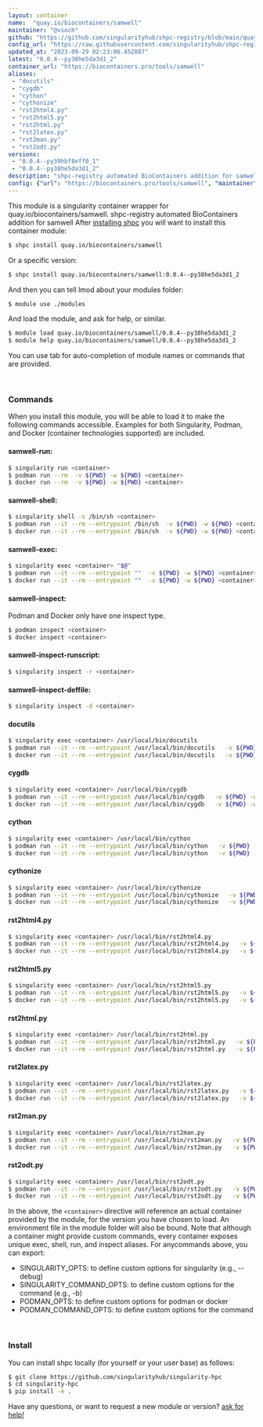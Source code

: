 ```yaml
---
layout: container
name:  "quay.io/biocontainers/samwell"
maintainer: "@vsoch"
github: "https://github.com/singularityhub/shpc-registry/blob/main/quay.io/biocontainers/samwell/container.yaml"
config_url: "https://raw.githubusercontent.com/singularityhub/shpc-registry/main/quay.io/biocontainers/samwell/container.yaml"
updated_at: "2023-09-29 02:23:06.452887"
latest: "0.0.4--py38he5da3d1_2"
container_url: "https://biocontainers.pro/tools/samwell"
aliases:
 - "docutils"
 - "cygdb"
 - "cython"
 - "cythonize"
 - "rst2html4.py"
 - "rst2html5.py"
 - "rst2html.py"
 - "rst2latex.py"
 - "rst2man.py"
 - "rst2odt.py"
versions:
 - "0.0.4--py39hbf8eff0_1"
 - "0.0.4--py38he5da3d1_2"
description: "shpc-registry automated BioContainers addition for samwell"
config: {"url": "https://biocontainers.pro/tools/samwell", "maintainer": "@vsoch", "description": "shpc-registry automated BioContainers addition for samwell", "latest": {"0.0.4--py38he5da3d1_2": "sha256:f44e510091daced8ceb04a0087388b28636f73f21cb67307a40e35eaa114e9ed"}, "tags": {"0.0.4--py39hbf8eff0_1": "sha256:4f02faf3cb58c793cd24e733143d8be372133c11f7fe06b7d60ae9837289237b", "0.0.4--py38he5da3d1_2": "sha256:f44e510091daced8ceb04a0087388b28636f73f21cb67307a40e35eaa114e9ed"}, "docker": "quay.io/biocontainers/samwell", "aliases": {"docutils": "/usr/local/bin/docutils", "cygdb": "/usr/local/bin/cygdb", "cython": "/usr/local/bin/cython", "cythonize": "/usr/local/bin/cythonize", "rst2html4.py": "/usr/local/bin/rst2html4.py", "rst2html5.py": "/usr/local/bin/rst2html5.py", "rst2html.py": "/usr/local/bin/rst2html.py", "rst2latex.py": "/usr/local/bin/rst2latex.py", "rst2man.py": "/usr/local/bin/rst2man.py", "rst2odt.py": "/usr/local/bin/rst2odt.py"}}
---
```


This module is a singularity container wrapper for quay.io/biocontainers/samwell.
shpc-registry automated BioContainers addition for samwell
After [installing shpc](#install) you will want to install this container module:


```bash
$ shpc install quay.io/biocontainers/samwell
```

Or a specific version:

```bash
$ shpc install quay.io/biocontainers/samwell:0.0.4--py38he5da3d1_2
```

And then you can tell lmod about your modules folder:

```bash
$ module use ./modules
```

And load the module, and ask for help, or similar.

```bash
$ module load quay.io/biocontainers/samwell/0.0.4--py38he5da3d1_2
$ module help quay.io/biocontainers/samwell/0.0.4--py38he5da3d1_2
```

You can use tab for auto-completion of module names or commands that are provided.

<br>

### Commands

When you install this module, you will be able to load it to make the following commands accessible.
Examples for both Singularity, Podman, and Docker (container technologies supported) are included.

#### samwell-run:

```bash
$ singularity run <container>
$ podman run --rm  -v ${PWD} -w ${PWD} <container>
$ docker run --rm  -v ${PWD} -w ${PWD} <container>
```

#### samwell-shell:

```bash
$ singularity shell -s /bin/sh <container>
$ podman run --it --rm --entrypoint /bin/sh  -v ${PWD} -w ${PWD} <container>
$ docker run --it --rm --entrypoint /bin/sh  -v ${PWD} -w ${PWD} <container>
```

#### samwell-exec:

```bash
$ singularity exec <container> "$@"
$ podman run --it --rm --entrypoint ""  -v ${PWD} -w ${PWD} <container> "$@"
$ docker run --it --rm --entrypoint ""  -v ${PWD} -w ${PWD} <container> "$@"
```

#### samwell-inspect:

Podman and Docker only have one inspect type.

```bash
$ podman inspect <container>
$ docker inspect <container>
```

#### samwell-inspect-runscript:

```bash
$ singularity inspect -r <container>
```

#### samwell-inspect-deffile:

```bash
$ singularity inspect -d <container>
```


#### docutils

```bash
$ singularity exec <container> /usr/local/bin/docutils
$ podman run --it --rm --entrypoint /usr/local/bin/docutils   -v ${PWD} -w ${PWD} <container> -c " $@"
$ docker run --it --rm --entrypoint /usr/local/bin/docutils   -v ${PWD} -w ${PWD} <container> -c " $@"
```


#### cygdb

```bash
$ singularity exec <container> /usr/local/bin/cygdb
$ podman run --it --rm --entrypoint /usr/local/bin/cygdb   -v ${PWD} -w ${PWD} <container> -c " $@"
$ docker run --it --rm --entrypoint /usr/local/bin/cygdb   -v ${PWD} -w ${PWD} <container> -c " $@"
```


#### cython

```bash
$ singularity exec <container> /usr/local/bin/cython
$ podman run --it --rm --entrypoint /usr/local/bin/cython   -v ${PWD} -w ${PWD} <container> -c " $@"
$ docker run --it --rm --entrypoint /usr/local/bin/cython   -v ${PWD} -w ${PWD} <container> -c " $@"
```


#### cythonize

```bash
$ singularity exec <container> /usr/local/bin/cythonize
$ podman run --it --rm --entrypoint /usr/local/bin/cythonize   -v ${PWD} -w ${PWD} <container> -c " $@"
$ docker run --it --rm --entrypoint /usr/local/bin/cythonize   -v ${PWD} -w ${PWD} <container> -c " $@"
```


#### rst2html4.py

```bash
$ singularity exec <container> /usr/local/bin/rst2html4.py
$ podman run --it --rm --entrypoint /usr/local/bin/rst2html4.py   -v ${PWD} -w ${PWD} <container> -c " $@"
$ docker run --it --rm --entrypoint /usr/local/bin/rst2html4.py   -v ${PWD} -w ${PWD} <container> -c " $@"
```


#### rst2html5.py

```bash
$ singularity exec <container> /usr/local/bin/rst2html5.py
$ podman run --it --rm --entrypoint /usr/local/bin/rst2html5.py   -v ${PWD} -w ${PWD} <container> -c " $@"
$ docker run --it --rm --entrypoint /usr/local/bin/rst2html5.py   -v ${PWD} -w ${PWD} <container> -c " $@"
```


#### rst2html.py

```bash
$ singularity exec <container> /usr/local/bin/rst2html.py
$ podman run --it --rm --entrypoint /usr/local/bin/rst2html.py   -v ${PWD} -w ${PWD} <container> -c " $@"
$ docker run --it --rm --entrypoint /usr/local/bin/rst2html.py   -v ${PWD} -w ${PWD} <container> -c " $@"
```


#### rst2latex.py

```bash
$ singularity exec <container> /usr/local/bin/rst2latex.py
$ podman run --it --rm --entrypoint /usr/local/bin/rst2latex.py   -v ${PWD} -w ${PWD} <container> -c " $@"
$ docker run --it --rm --entrypoint /usr/local/bin/rst2latex.py   -v ${PWD} -w ${PWD} <container> -c " $@"
```


#### rst2man.py

```bash
$ singularity exec <container> /usr/local/bin/rst2man.py
$ podman run --it --rm --entrypoint /usr/local/bin/rst2man.py   -v ${PWD} -w ${PWD} <container> -c " $@"
$ docker run --it --rm --entrypoint /usr/local/bin/rst2man.py   -v ${PWD} -w ${PWD} <container> -c " $@"
```


#### rst2odt.py

```bash
$ singularity exec <container> /usr/local/bin/rst2odt.py
$ podman run --it --rm --entrypoint /usr/local/bin/rst2odt.py   -v ${PWD} -w ${PWD} <container> -c " $@"
$ docker run --it --rm --entrypoint /usr/local/bin/rst2odt.py   -v ${PWD} -w ${PWD} <container> -c " $@"
```



In the above, the `<container>` directive will reference an actual container provided
by the module, for the version you have chosen to load. An environment file in the
module folder will also be bound. Note that although a container
might provide custom commands, every container exposes unique exec, shell, run, and
inspect aliases. For anycommands above, you can export:

 - SINGULARITY_OPTS: to define custom options for singularity (e.g., --debug)
 - SINGULARITY_COMMAND_OPTS: to define custom options for the command (e.g., -b)
 - PODMAN_OPTS: to define custom options for podman or docker
 - PODMAN_COMMAND_OPTS: to define custom options for the command

<br>

### Install

You can install shpc locally (for yourself or your user base) as follows:

```bash
$ git clone https://github.com/singularityhub/singularity-hpc
$ cd singularity-hpc
$ pip install -e .
```

Have any questions, or want to request a new module or version? [ask for help!](https://github.com/singularityhub/singularity-hpc/issues)